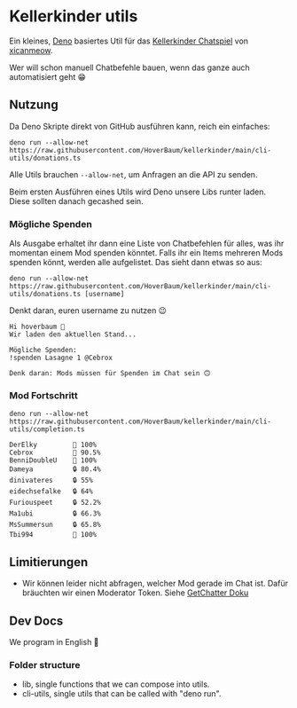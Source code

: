 # Kellerkinder utils

Ein kleines, [Deno](https://deno.com/) basiertes Util für das [Kellerkinder Chatspiel](https://kellerkinder.xicanmeow.de/) von [xicanmeow](https://www.twitch.tv/xicanmeow).

Wer will schon manuell Chatbefehle bauen, wenn das ganze auch automatisiert geht 😁

## Nutzung

Da Deno Skripte direkt von GitHub ausführen kann, reich ein einfaches:

```shell
deno run --allow-net https://raw.githubusercontent.com/HoverBaum/kellerkinder/main/cli-utils/donations.ts
```

Alle Utils brauchen `--allow-net`, um Anfragen an die API zu senden.

Beim ersten Ausführen eines Utils wird Deno unsere Libs runter laden. Diese sollten danach gecashed sein.

### Mögliche Spenden

Als Ausgabe erhaltet ihr dann eine Liste von Chatbefehlen für alles, was ihr momentan einem Mod spenden könntet. Falls ihr ein Items mehreren Mods spenden könnt, werden alle aufgelistet. Das sieht dann etwas so aus:

```
deno run --allow-net https://raw.githubusercontent.com/HoverBaum/kellerkinder/main/cli-utils/donations.ts [username]
```

Denkt daran, euren username zu nutzen 😉

```
Hi hoverbaum 👋
Wir laden den aktuellen Stand...

Mögliche Spenden:
!spenden Lasagne 1 @Cebrox

Denk daran: Mods müssen für Spenden im Chat sein 🙃
```

### Mod Fortschritt

```shell
deno run --allow-net https://raw.githubusercontent.com/HoverBaum/kellerkinder/main/cli-utils/completion.ts
```

```
DerElky         🔑 100%
Cebrox          🔑 90.5%
BenniDoubleU    🔑 100%
Dameya          🔒 80.4%
dinivateres     🔒 55%
eidechsefalke   🔒 64%
Furiouspeet     🔒 52.2%
Ma1ubi          🔒 66.3%
MsSummersun     🔒 65.8%
Tbi994          🔑 100%
```

## Limitierungen

- Wir können leider nicht abfragen, welcher Mod gerade im Chat ist. Dafür bräuchten wir einen Moderator Token. Siehe [GetChatter Doku](https://dev.twitch.tv/docs/api/reference/#get-chatters)

## Dev Docs

We program in English 🏴󠁧󠁢󠁥󠁮󠁧󠁿

### Folder structure

- lib, single functions that we can compose into utils.
- cli-utils, single utils that can be called with "deno run".
